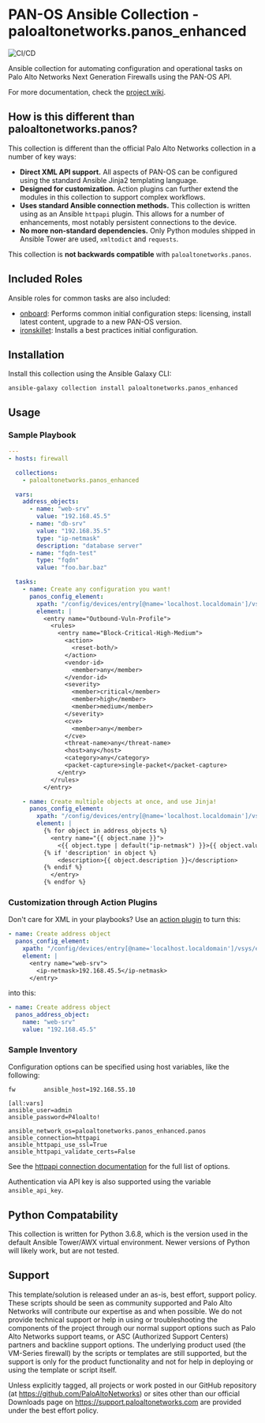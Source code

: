 # PAN-OS Ansible Collection - paloaltonetworks.panos_enhanced

![CI/CD](https://github.com/PaloAltoNetworks/panos_enhanced/workflows/CI/CD/badge.svg)

Ansible collection for automating configuration and operational tasks on
Palo Alto Networks Next Generation Firewalls using the PAN-OS API.

For more documentation, check the [project wiki](https://github.com/PaloAltoNetworks/panos_enhanced/wiki).

## How is this different than paloaltonetworks.panos?

This collection is different than the official Palo Alto Networks collection in
a number of key ways:

- **Direct XML API support.** All aspects of PAN-OS can be configured using the
  standard Ansible Jinja2 templating language.
- **Designed for customization.** Action plugins can further extend the modules
  in this collection to support complex workflows.
- **Uses standard Ansible connection methods.** This collection is written using
  as an Ansible `httpapi` plugin. This allows for a number of enhancements,
  most notably persistent connections to the device.
- **No more non-standard dependencies.** Only Python modules shipped in
  Ansible Tower are used, `xmltodict` and `requests`.

This collection is **not backwards compatible** with `paloaltonetworks.panos`.

## Included Roles

Ansible roles for common tasks are also included:

- [onboard](https://github.com/PaloAltoNetworks/panos_enhanced/tree/develop/roles/onboard):
  Performs common initial configuration steps: licensing, install latest content,
  upgrade to a new PAN-OS version.
- [ironskillet](https://github.com/PaloAltoNetworks/panos_enhanced/tree/develop/roles/ironskillet):
  Installs a best practices initial configuration.

## Installation

Install this collection using the Ansible Galaxy CLI:

```
ansible-galaxy collection install paloaltonetworks.panos_enhanced
```

## Usage

### Sample Playbook

```yaml
---
- hosts: firewall

  collections:
    - paloaltonetworks.panos_enhanced

  vars:
    address_objects:
      - name: "web-srv"
        value: "192.168.45.5"
      - name: "db-srv"
        value: "192.168.35.5"
        type: "ip-netmask"
        description: "database server"
      - name: "fqdn-test"
        type: "fqdn"
        value: "foo.bar.baz"

  tasks:
    - name: Create any configuration you want!
      panos_config_element:
        xpath: "/config/devices/entry[@name='localhost.localdomain']/vsys/entry[@name='vsys1']/profiles/vulnerability"
        element: |
          <entry name="Outbound-Vuln-Profile">
            <rules>
              <entry name="Block-Critical-High-Medium">
                <action>
                  <reset-both/>
                </action>
                <vendor-id>
                  <member>any</member>
                </vendor-id>
                <severity>
                  <member>critical</member>
                  <member>high</member>
                  <member>medium</member>
                </severity>
                <cve>
                  <member>any</member>
                </cve>
                <threat-name>any</threat-name>
                <host>any</host>
                <category>any</category>
                <packet-capture>single-packet</packet-capture>
              </entry>
            </rules>
          </entry>

    - name: Create multiple objects at once, and use Jinja!
      panos_config_element:
        xpath: "/config/devices/entry[@name='localhost.localdomain']/vsys/entry[@name='vsys1']/address"
        element: |
          {% for object in address_objects %}
            <entry name="{{ object.name }}">
              <{{ object.type | default("ip-netmask") }}>{{ object.value }}</{{ object.type | default("ip-netmask") }}>
          {% if 'description' in object %}
              <description>{{ object.description }}</description>
          {% endif %}
            </entry>
          {% endfor %}
```

### Customization through Action Plugins

Don't care for XML in your playbooks? Use an
[action plugin](https://github.com/PaloAltoNetworks/panos_enhanced/blob/develop/plugins/action/panos_address_object.py)
to turn this:

```yaml
- name: Create address object
  panos_config_element:
    xpath: "/config/devices/entry[@name='localhost.localdomain']/vsys/entry[@name='vsys1']/address"
    element: |
      <entry name="web-srv">
        <ip-netmask>192.168.45.5</ip-netmask>
      </entry>
```

into this:

```yaml
- name: Create address object
  panos_address_object:
    name: "web-srv"
    value: "192.168.45.5"
```

### Sample Inventory

Configuration options can be specified using host variables, like the following:

```
fw        ansible_host=192.168.55.10

[all:vars]
ansible_user=admin
ansible_password=P4loalto!

ansible_network_os=paloaltonetworks.panos_enhanced.panos
ansible_connection=httpapi
ansible_httpapi_use_ssl=True
ansible_httpapi_validate_certs=False
```

See the [httpapi connection documentation](https://docs.ansible.com/ansible/latest/collections/ansible/netcommon/httpapi_connection.html) for the full list of options.

Authentication via API key is also supported using the variable
`ansible_api_key`.

## Python Compatability

This collection is written for Python 3.6.8, which is the version used in the
default Ansible Tower/AWX virtual environment. Newer versions of Python will
likely work, but are not tested.

## Support

This template/solution is released under an as-is, best effort, support
policy. These scripts should be seen as community supported and Palo
Alto Networks will contribute our expertise as and when possible. We do
not provide technical support or help in using or troubleshooting the
components of the project through our normal support options such as
Palo Alto Networks support teams, or ASC (Authorized Support Centers)
partners and backline support options. The underlying product used (the
VM-Series firewall) by the scripts or templates are still supported, but
the support is only for the product functionality and not for help in
deploying or using the template or script itself.

Unless explicitly tagged, all projects or work posted in our GitHub
repository (at <https://github.com/PaloAltoNetworks>) or sites other
than our official Downloads page on <https://support.paloaltonetworks.com>
are provided under the best effort policy.
